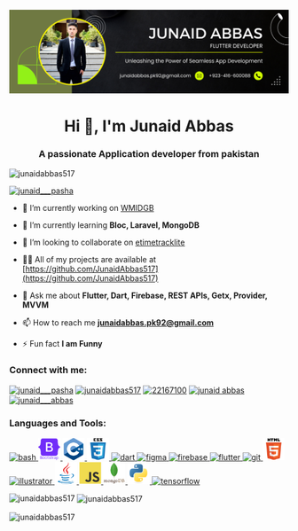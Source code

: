![logo](https://github.com/JunaidAbbas517/JunaidAbbas517/blob/main/Junaid%20abbas%20banner1.png)
<h1 align="center">Hi 👋, I'm Junaid Abbas</h1>
<h3 align="center">A passionate Application developer from pakistan</h3>

<p align="left"> <img src="https://komarev.com/ghpvc/?username=junaidabbas517&label=Profile%20views&color=0e75b6&style=flat" alt="junaidabbas517" /> </p>

<p align="left"> <a href="https://twitter.com/junaid___pasha" target="blank"><img src="https://img.shields.io/twitter/follow/junaid___pasha?logo=twitter&style=for-the-badge" alt="junaid___pasha" /></a> </p>

- 🔭 I’m currently working on [WMIDGB](https://gilgitbaltistan.gov.pk)

- 🌱 I’m currently learning **Bloc, Laravel, MongoDB**

- 👯 I’m looking to collaborate on [etimetracklite](https://etimetracklite.com/)

- 👨‍💻 All of my projects are available at [https://github.com/JunaidAbbas517](https://github.com/JunaidAbbas517)

- 💬 Ask me about **Flutter, Dart, Firebase, REST APIs, Getx, Provider, MVVM**

- 📫 How to reach me **junaidabbas.pk92@gmail.com**

- ⚡ Fun fact **I am Funny**

<h3 align="left">Connect with me:</h3>
<p align="left">
<a href="https://twitter.com/junaid___pasha" target="blank"><img align="center" src="https://raw.githubusercontent.com/rahuldkjain/github-profile-readme-generator/master/src/images/icons/Social/twitter.svg" alt="junaid___pasha" height="30" width="40" /></a>
<a href="https://linkedin.com/in/junaidabbas517" target="blank"><img align="center" src="https://raw.githubusercontent.com/rahuldkjain/github-profile-readme-generator/master/src/images/icons/Social/linked-in-alt.svg" alt="junaidabbas517" height="30" width="40" /></a>
<a href="https://stackoverflow.com/users/22167100" target="blank"><img align="center" src="https://raw.githubusercontent.com/rahuldkjain/github-profile-readme-generator/master/src/images/icons/Social/stack-overflow.svg" alt="22167100" height="30" width="40" /></a>
<a href="https://fb.com/junaid abbas" target="blank"><img align="center" src="https://raw.githubusercontent.com/rahuldkjain/github-profile-readme-generator/master/src/images/icons/Social/facebook.svg" alt="junaid abbas" height="30" width="40" /></a>
<a href="https://instagram.com/junaid___abbas" target="blank"><img align="center" src="https://raw.githubusercontent.com/rahuldkjain/github-profile-readme-generator/master/src/images/icons/Social/instagram.svg" alt="junaid___abbas" height="30" width="40" /></a>
</p>

<h3 align="left">Languages and Tools:</h3>
<p align="left"> <a href="https://www.gnu.org/software/bash/" target="_blank" rel="noreferrer"> <img src="https://www.vectorlogo.zone/logos/gnu_bash/gnu_bash-icon.svg" alt="bash" width="40" height="40"/> </a> <a href="https://getbootstrap.com" target="_blank" rel="noreferrer"> <img src="https://raw.githubusercontent.com/devicons/devicon/master/icons/bootstrap/bootstrap-plain-wordmark.svg" alt="bootstrap" width="40" height="40"/> </a> <a href="https://www.w3schools.com/cpp/" target="_blank" rel="noreferrer"> <img src="https://raw.githubusercontent.com/devicons/devicon/master/icons/cplusplus/cplusplus-original.svg" alt="cplusplus" width="40" height="40"/> </a> <a href="https://www.w3schools.com/css/" target="_blank" rel="noreferrer"> <img src="https://raw.githubusercontent.com/devicons/devicon/master/icons/css3/css3-original-wordmark.svg" alt="css3" width="40" height="40"/> </a> <a href="https://dart.dev" target="_blank" rel="noreferrer"> <img src="https://www.vectorlogo.zone/logos/dartlang/dartlang-icon.svg" alt="dart" width="40" height="40"/> </a> <a href="https://www.figma.com/" target="_blank" rel="noreferrer"> <img src="https://www.vectorlogo.zone/logos/figma/figma-icon.svg" alt="figma" width="40" height="40"/> </a> <a href="https://firebase.google.com/" target="_blank" rel="noreferrer"> <img src="https://www.vectorlogo.zone/logos/firebase/firebase-icon.svg" alt="firebase" width="40" height="40"/> </a> <a href="https://flutter.dev" target="_blank" rel="noreferrer"> <img src="https://www.vectorlogo.zone/logos/flutterio/flutterio-icon.svg" alt="flutter" width="40" height="40"/> </a> <a href="https://git-scm.com/" target="_blank" rel="noreferrer"> <img src="https://www.vectorlogo.zone/logos/git-scm/git-scm-icon.svg" alt="git" width="40" height="40"/> </a> <a href="https://www.w3.org/html/" target="_blank" rel="noreferrer"> <img src="https://raw.githubusercontent.com/devicons/devicon/master/icons/html5/html5-original-wordmark.svg" alt="html5" width="40" height="40"/> </a> <a href="https://www.adobe.com/in/products/illustrator.html" target="_blank" rel="noreferrer"> <img src="https://www.vectorlogo.zone/logos/adobe_illustrator/adobe_illustrator-icon.svg" alt="illustrator" width="40" height="40"/> </a> <a href="https://www.java.com" target="_blank" rel="noreferrer"> <img src="https://raw.githubusercontent.com/devicons/devicon/master/icons/java/java-original.svg" alt="java" width="40" height="40"/> </a> <a href="https://developer.mozilla.org/en-US/docs/Web/JavaScript" target="_blank" rel="noreferrer"> <img src="https://raw.githubusercontent.com/devicons/devicon/master/icons/javascript/javascript-original.svg" alt="javascript" width="40" height="40"/> </a> <a href="https://www.mongodb.com/" target="_blank" rel="noreferrer"> <img src="https://raw.githubusercontent.com/devicons/devicon/master/icons/mongodb/mongodb-original-wordmark.svg" alt="mongodb" width="40" height="40"/> </a> <a href="https://www.python.org" target="_blank" rel="noreferrer"> <img src="https://raw.githubusercontent.com/devicons/devicon/master/icons/python/python-original.svg" alt="python" width="40" height="40"/> </a> <a href="https://www.tensorflow.org" target="_blank" rel="noreferrer"> <img src="https://www.vectorlogo.zone/logos/tensorflow/tensorflow-icon.svg" alt="tensorflow" width="40" height="40"/> </a> </p>

<p><img align="left" src="https://github-readme-stats.vercel.app/api/top-langs?username=junaidabbas517&show_icons=true&locale=en&layout=compact" alt="junaidabbas517" /></p>

<p>&nbsp;<img align="center" src="https://github-readme-stats.vercel.app/api?username=junaidabbas517&show_icons=true&locale=en" alt="junaidabbas517" /></p>

<p><img align="center" src="https://github-readme-streak-stats.herokuapp.com/?user=junaidabbas517&" alt="junaidabbas517" /></p>
